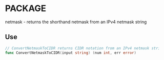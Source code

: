 # PACKAGE

netmask - returns the shorthand netmask from an IPv4 netmask string

## Use

```Go
// ConvertNetmaskToCIDR returns CIDR notation from an IPv4 netmask string.
func ConvertNetmaskToCIDR(input string) (num int, err error)
```
